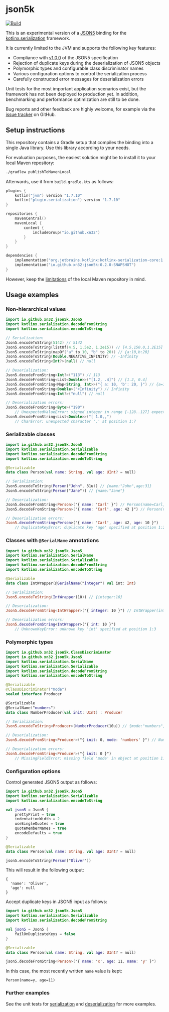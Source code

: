 # json5k
[![Build](https://github.com/xn32/json5k/actions/workflows/build.yml/badge.svg)](https://github.com/xn32/json5k/actions/workflows/build.yml)

This is an experimental version of a [JSON5](https://json5.org/) binding for the [kotlinx.serialization](https://github.com/Kotlin/kotlinx.serialization) framework.

It is currently limited to the JVM and supports the following key features:
- Compliance with [v1.0.0](https://spec.json5.org/1.0.0/) of the JSON5 specification
- Rejection of duplicate keys during the deserialization of JSON5 objects
- Polymorphic types and configurable class discriminator names
- Various configuration options to control the serialization process
- Carefully constructed error messages for deserialization errors

Unit tests for the most important application scenarios exist, but the framework has not been deployed to production yet. In addition, benchmarking and performance optimization are still to be done.

Bug reports and other feedback are highly welcome, for example via the [issue tracker](https://github.com/xn32/json5k/issues) on GitHub.

## Setup instructions

This repository contains a Gradle setup that compiles the binding into a single Java library. Use this library according to your needs.

For evaluation purposes, the easiest solution might be to install it to your local Maven repository:
```bash
./gradlew publishToMavenLocal
```

Afterwards, use it from `build.gradle.kts` as follows:
```kotlin
plugins {
    kotlin("jvm") version "1.7.10"
    kotlin("plugin.serialization") version "1.7.10"
}

repositories {
    mavenCentral()
    mavenLocal {
        content {
            includeGroup("io.github.xn32")
        }
    }
}

dependencies {
    implementation("org.jetbrains.kotlinx:kotlinx-serialization-core:1.4.0")
    implementation("io.github.xn32:json5k:0.2.0-SNAPSHOT")
}
```

However, keep the [limitations](https://docs.gradle.org/7.5/userguide/declaring_repositories.html#sub:maven_local) of the local Maven repository in mind.

## Usage examples

### Non-hierarchical values
```kotlin
import io.github.xn32.json5k.Json5
import kotlinx.serialization.decodeFromString
import kotlinx.serialization.encodeToString

// Serialization:
Json5.encodeToString(5142) // 5142
Json5.encodeToString(listOf(4.5, 1.5e2, 1.2e15)) // [4.5,150.0,1.2E15]
Json5.encodeToString(mapOf("a" to 10, "b" to 20)) // {a:10,b:20}
Json5.encodeToString(Double.NEGATIVE_INFINITY) // -Infinity
Json5.encodeToString<Int?>(null) // null

// Deserialization:
Json5.decodeFromString<Int?>("113") // 113
Json5.decodeFromString<List<Double>>("[1.2, .4]") // [1.2, 0.4]
Json5.decodeFromString<Map<String, Int>>("{ a: 10, 'b': 20, }") // {a=10, b=20}
Json5.decodeFromString<Double>("+Infinity") // Infinity
Json5.decodeFromString<Int?>("null") // null

// Deserialization errors:
Json5.decodeFromString<Byte>("190")
    // UnexpectedValueError: signed integer in range [-128..127] expected at position 1:1
Json5.decodeFromString<List<Double>>("[ 1.0,,")
    // CharError: unexpected character ',' at position 1:7
```

### Serializable classes
```kotlin
import io.github.xn32.json5k.Json5
import kotlinx.serialization.Serializable
import kotlinx.serialization.decodeFromString
import kotlinx.serialization.encodeToString

@Serializable
data class Person(val name: String, val age: UInt? = null)

// Serialization:
Json5.encodeToString(Person("John", 31u)) // {name:"John",age:31}
Json5.encodeToString(Person("Jane")) // {name:"Jane"}

// Deserialization:
Json5.decodeFromString<Person>("{ name: 'Carl' }") // Person(name=Carl, age=null)
Json5.decodeFromString<Person>("{ name: 'Carl', age: 42 }") // Person(name=Carl, age=42)

// Deserialization errors:
Json5.decodeFromString<Person>("{ name: 'Carl', age: 42, age: 10 }")
    // DuplicateKeyError: duplicate key 'age' specified at position 1:26
```

### Classes with `@SerialName` annotations
```kotlin
import io.github.xn32.json5k.Json5
import kotlinx.serialization.SerialName
import kotlinx.serialization.Serializable
import kotlinx.serialization.decodeFromString
import kotlinx.serialization.encodeToString

@Serializable
data class IntWrapper(@SerialName("integer") val int: Int)

// Serialization:
Json5.encodeToString(IntWrapper(10)) // {integer:10}

// Deserialization:
Json5.decodeFromString<IntWrapper>("{ integer: 10 }") // IntWrapper(int=10)

// Deserialization errors:
Json5.decodeFromString<IntWrapper>("{ int: 10 }")
    // UnknownKeyError: unknown key 'int' specified at position 1:3
```

### Polymorphic types
```kotlin
import io.github.xn32.json5k.ClassDiscriminator
import io.github.xn32.json5k.Json5
import kotlinx.serialization.SerialName
import kotlinx.serialization.Serializable
import kotlinx.serialization.decodeFromString
import kotlinx.serialization.encodeToString

@Serializable
@ClassDiscriminator("mode")
sealed interface Producer

@Serializable
@SerialName("numbers")
data class NumberProducer(val init: UInt) : Producer

// Serialization:
Json5.encodeToString<Producer>(NumberProducer(10u)) // {mode:"numbers",init:10}

// Deserialization:
Json5.decodeFromString<Producer>("{ init: 0, mode: 'numbers' }") // NumberProducer(init=0)

// Deserialization errors:
Json5.decodeFromString<Producer>("{ init: 0 }")
    // MissingFieldError: missing field 'mode' in object at position 1:1
```

### Configuration options
Control generated JSON5 output as follows:
```kotlin
import io.github.xn32.json5k.Json5
import kotlinx.serialization.Serializable
import kotlinx.serialization.encodeToString

val json5 = Json5 {
    prettyPrint = true
    indentationWidth = 2
    useSingleQuotes = true
    quoteMemberNames = true
    encodeDefaults = true
}

@Serializable
data class Person(val name: String, val age: UInt? = null)

json5.encodeToString(Person("Oliver"))
```
This will result in the following output:
```
{
  'name': 'Oliver',
  'age': null
}
```

Accept duplicate keys in JSON5 input as follows:
```kotlin
import io.github.xn32.json5k.Json5
import kotlinx.serialization.Serializable
import kotlinx.serialization.decodeFromString

val json5 = Json5 {
    failOnDuplicateKeys = false
}

@Serializable
data class Person(val name: String, val age: UInt? = null)

json5.decodeFromString<Person>("{ name: 'x', age: 11, name: 'y' }")
```

In this case, the most recently written `name` value is kept:
```
Person(name=y, age=11)
```

### Further examples

See the unit tests for [serialization](src/test/kotlin/io/github/xn32/json5k/binding/SerializationTest.kt)
and [deserialization](src/test/kotlin/io/github/xn32/json5k/binding/DeserializationTest.kt) for more examples.
